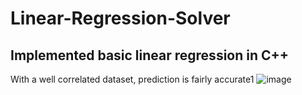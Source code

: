 # Linear-Regression-Solver

## Implemented basic linear regression in C++

With a well correlated dataset, prediction is fairly accurate1
![image](https://user-images.githubusercontent.com/69094266/172023086-4aabd236-4c93-49d2-a0e0-191fea17979f.png)
